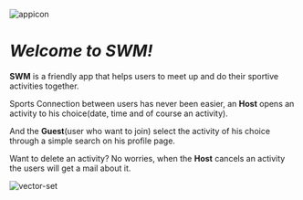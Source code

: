 ![appicon](https://user-images.githubusercontent.com/93865371/207062930-04f72cb8-fb27-4ed9-8537-aa1854f9cfbd.png)

# *Welcome to SWM!*

**SWM** is a friendly app that helps users to meet up and do their sportive activities together.

Sports Connection between users has never been easier, an **Host** opens an activity to his choice(date, time and of course an activity).

And the **Guest**(user who want to join) select the activity of his choice through a simple search on his profile page.

Want to delete an activity? No worries, when the **Host** cancels an activity the users will get a mail about it.

![vector-set](https://user-images.githubusercontent.com/93865371/207061544-f4e9314b-64e6-4584-971f-8ed2c4214093.png)
